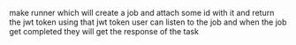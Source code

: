 make runner which will create a job and attach some id with it and return the jwt token
using that jwt token user can listen to the job and when the job get completed they will get the response of the task